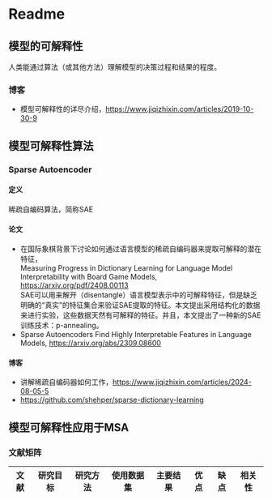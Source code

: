 # Readme
## 模型的可解释性
人类能通过算法（或其他方法）理解模型的决策过程和结果的程度。
### 博客
- 模型可解释性的详尽介绍，https://www.jiqizhixin.com/articles/2019-10-30-9
## 模型可解释性算法
### Sparse Autoencoder
#### 定义
稀疏自编码算法，简称SAE
#### 论文
- 在国际象棋背景下讨论如何通过语言模型的稀疏自编码器来提取可解释的潜在特征，  
  Measuring Progress in Dictionary Learning for Language Model Interpretability with Board Game Models, https://arxiv.org/pdf/2408.00113  
  SAE可以用来解开（disentangle）语言模型表示中的可解释特征，但是缺乏明确的“真实”的特征集合来验证SAE提取的特征。本文提出采用结构化的数据来进行实验，这些数据天然有可解释的特征。并且，本文提出了一种新的SAE训练技术：p-annealing。
- Sparse Autoencoders Find Highly Interpretable Features in Language Models, https://arxiv.org/abs/2309.08600
#### 博客
- 讲解稀疏自编码器如何工作，https://www.jiqizhixin.com/articles/2024-08-05-5
- https://github.com/shehper/sparse-dictionary-learning

## 模型可解释性应用于MSA
### 文献矩阵
| 文献 | 研究目标 | 研究方法 | 使用数据集 | 主要结果 | 优点 | 缺点 | 相关性 |
| --- | --- | --- | --- | --- | --- | --- | --- |
